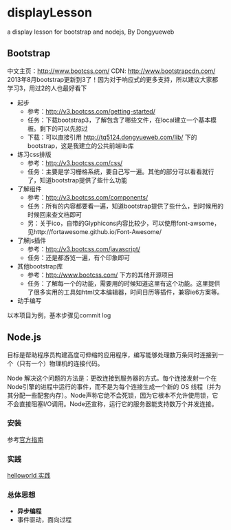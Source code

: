 # displayLesson

a display lesson for bootstrap and nodejs, By Dongyueweb

## Bootstrap

中文主页：http://www.bootcss.com/
CDN: http://www.bootstrapcdn.com/
2013年8月bootstrap更新到3了！因为对于响应式的更多支持，所以建议大家都学习3，用过2的人也最好看下

* 起步
     * 参考：http://v3.bootcss.com/getting-started/
     * 任务：下载bootstrap3，了解包含了哪些文件，在local建立一个基本模板。剩下的可以先掠过
     * 下载：可以直接引用 http://tq5124.dongyueweb.com/lib/ 下的bootstrap，这是我建立的公共前端lib库
* 练习css排版
     * 参考：http://v3.bootcss.com/css/
     * 任务：主要是学习栅格系统，要自己写一遍。其他的部分可以看看就行了，知道bootstrap提供了些什么功能
* 了解组件 
     * 参考：http://v3.bootcss.com/components/
     * 任务：所有的内容都要看一遍，知道bootstrap提供了些什么，到时候用的时候回来查文档即可
     * 另：关于ico，自带的Glyphicons内容比较少，可以使用font-awsome，见http://fortawesome.github.io/Font-Awesome/
* 了解js插件
     * 参考：http://v3.bootcss.com/javascript/
     * 任务：还是都游览一遍，有个印象即可
* 其他bootstrap库
     * 参考：http://www.bootcss.com/ 下方的其他开源项目
     * 任务：了解每一个的功能，需要用的时候知道这里有这个功能。这里提供了很多实用的工具如html文本编辑器，时间日历等插件，兼容ie6方案等。
* 动手编写

以本项目为例，基本步骤见commit log

## Node.js

目标是帮助程序员构建高度可伸缩的应用程序，编写能够处理数万条同时连接到一个（只有一个）物理机的连接代码。

Node 解决这个问题的方法是：更改连接到服务器的方式。每个连接发射一个在Node引擎的进程中运行的事件，而不是为每个连接生成一个新的 OS 线程（并为其分配一些配套内存）。Node声称它绝不会死锁，因为它根本不允许使用锁，它不会直接阻塞I/O调用。Node还宣称，运行它的服务器能支持数万个并发连接。

### 安装

参考[官方指南](https://github.com/joyent/node/wiki/Installation )

### 实践

[helloworld 实践](http://www.nodebeginner.org/index-zh-cn.html)

### 总体思想

* **异步编程**
* 事件驱动，面向过程
